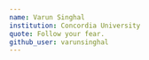 ```yaml
---
name: Varun Singhal
institution: Concordia University
quote: Follow your fear.
github_user: varunsinghal
---
```

